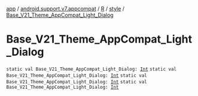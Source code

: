 [app](../../../index.md) / [android.support.v7.appcompat](../../index.md) / [R](../index.md) / [style](index.md) / [Base_V21_Theme_AppCompat_Light_Dialog](.)

# Base_V21_Theme_AppCompat_Light_Dialog

`static val Base_V21_Theme_AppCompat_Light_Dialog: `[`Int`](https://kotlinlang.org/api/latest/jvm/stdlib/kotlin/-int/index.html)
`static val Base_V21_Theme_AppCompat_Light_Dialog: `[`Int`](https://kotlinlang.org/api/latest/jvm/stdlib/kotlin/-int/index.html)
`static val Base_V21_Theme_AppCompat_Light_Dialog: `[`Int`](https://kotlinlang.org/api/latest/jvm/stdlib/kotlin/-int/index.html)
`static val Base_V21_Theme_AppCompat_Light_Dialog: `[`Int`](https://kotlinlang.org/api/latest/jvm/stdlib/kotlin/-int/index.html)